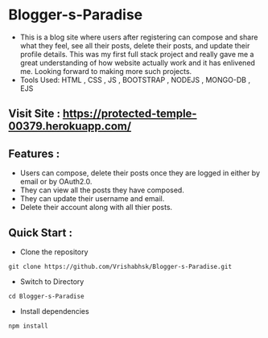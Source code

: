 # Blogger-s-Paradise
* This is a blog site where users after registering can compose and share what they feel, see all their posts, delete their posts, and update their profile details. This was my first full stack project and really gave me a great understanding of how website actually work and it has enlivened me. Looking forward to making more such projects.
* Tools Used: HTML , CSS , JS , BOOTSTRAP , NODEJS , MONGO-DB , EJS

## Visit Site : https://protected-temple-00379.herokuapp.com/

## Features :
* Users can compose, delete their posts once they are logged in either by email or by OAuth2.0.
* They can view all the posts they have composed.
* They can update their username and email.
* Delete their account along with all thier posts.

## Quick Start :
* Clone the repository
``` 
git clone https://github.com/Vrishabhsk/Blogger-s-Paradise.git 
```
* Switch to Directory 
```
cd Blogger-s-Paradise 
```
* Install dependencies
```
npm install 
```
